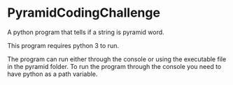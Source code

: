 # PyramidCodingChallenge
A python program that tells if a string is pyramid word.

This program requires python 3 to run. 

The program can run either through the console or using the executable file in the pyramid folder. 
To run the program through the console you need to have python as a path variable. 
